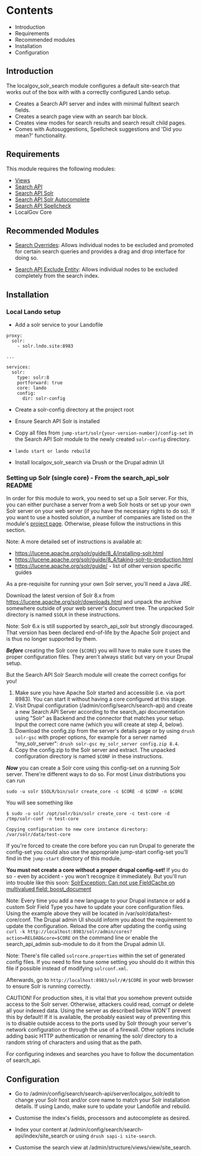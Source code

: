 # Contents

 * Introduction
 * Requirements
 * Recommended modules
 * Installation
 * Configuration

## Introduction

The localgov_solr_search module configures a default site-search that works out
of the box with with a correctly configured Lando setup.

 * Creates a Search API server and index with minimal fulltext search fields.
 * Creates a search page view with an search bar block.
 * Creates view modes for search results and search result child pages.
 * Comes with Autosuggestions, Spellcheck suggestions and 'Did you mean?' functionality.

## Requirements

This module requires the following modules:

 * [Views](https://www.drupal.org/project/views)
 * [Search API](https://www.drupal.org/project/search_api)
 * [Search API Solr](https://www.drupal.org/project/search_api_solr)
 * [Search API Solr Autocomplete](https://www.drupal.org/project/search_api_solr_autocomplete)
 * [Search API Spellcheck](https://www.drupal.org/project/search_api_spellcheck)
 * LocalGov Core

## Recommended Modules

 * [Search Overrides](https://www.drupal.org/project/search_overrides):
  Allows individual nodes to be excluded and promoted for certain search queries
  and provides a drag and drop interface for doing so.

 * [Search API Exclude Entity](https://www.drupal.org/project/search_api_exclude_entity):
  Allows individual nodes to be excluded completely from the search index.

## Installation

### Local Lando setup

  - Add a solr service to your Landofile

  ```
  proxy:
    solr:
      - solr.lndo.site:8983

  ...

  services:
    solr:
      type: solr:8
      portforward: true
      core: lando
      config:
        dir: solr-config
  ```
  - Create a solr-config directory at the project root

  - Ensure Search API Solr is installed

  - Copy all files from ```jump-start/solr{your-version-number}/config-set``` in
  the Search API Solr module to the newly created ```solr-config``` directory.

  - ```lando start or lando rebuild```

  - Install localgov_solr_search via Drush or the Drupal admin UI

### Setting up Solr (single core) - From the search_api_solr README

In order for this module to work, you need to set up a Solr server.
For this, you can either purchase a server from a web Solr hosts or set up your
own Solr server on your web server (if you have the necessary rights to do so).
If you want to use a hosted solution, a number of companies are listed on the
module's [project page](https://drupal.org/project/search_api_solr). Otherwise,
please follow the instructions in this section.

Note: A more detailed set of instructions is available at:
* https://lucene.apache.org/solr/guide/8_4/installing-solr.html
* https://lucene.apache.org/solr/guide/8_4/taking-solr-to-production.html
* https://lucene.apache.org/solr/guide/ - list of other version specific guides

As a pre-requisite for running your own Solr server, you'll need a Java JRE.

Download the latest version of Solr 8.x from
https://lucene.apache.org/solr/downloads.html and unpack the archive
somewhere outside of your web server's document tree. The unpacked Solr
directory is named `$SOLR` in these instructions.

Note: Solr 6.x is still supported by search_api_solr but strongly discouraged.
That version has been declared end-of-life by the Apache Solr project and is
thus no longer supported by them.

**_Before_** creating the Solr core (`$CORE`) you will have to make sure it uses
the proper configuration files. They aren't always static but vary on your
Drupal setup.

But the Search API Solr Search module will create the correct configs for you!

1. Make sure you have Apache Solr started and accessible (i.e. via port 8983).
   You can start it without having a core configured at this stage.
2. Visit Drupal configuration (/admin/config/search/search-api) and create a
   new Search API Server according to the search_api documentation using
   "Solr" as Backend and the connector that matches your setup.
   Input the correct core name (which you will create at step 4, below).
3. Download the config.zip from the server's details page or by using
   `drush solr-gsc` with proper options, for example for a server named
   "my_solr_server": `drush solr-gsc my_solr_server config.zip 8.4`.
4. Copy the config.zip to the Solr server and extract. The unpacked
   configuration directory is named `$CONF` in these instructions.

**_Now_** you can create a Solr core using this config-set on a running Solr
server. There're different ways to do so. For most Linux distributions you can
run
```
sudo -u solr $SOLR/bin/solr create_core -c $CORE -d $CONF -n $CORE
```

You will see something like
```
$ sudo -u solr /opt/solr/bin/solr create_core -c test-core -d /tmp/solr-conf -n test-core

Copying configuration to new core instance directory:
/var/solr/data/test-core
```

If you're forced to create the core before you can run Drupal to generate the
config-set you could also use the appropriate jump-start config-set you'll
find in the `jump-start` directory of this module.

**You must not create a core without a proper drupal config-set!**
If you do so - even by accident - you won't recognize it immediately. But you'll
run into trouble like this soon:
[SolrException: Can not use FieldCache on multivalued field: boost_document](https://www.drupal.org/project/search_api_solr/issues/3056971)

Note: Every time you add a new language to your Drupal instance or add a custom
Solr Field Type you have to update your core configuration files. Using the
example above they will be located in /var/solr/data/test-core/conf. The Drupal
admin UI should inform you about the requirement to update the  configuration.
Reload the core after updating the config using
`curl -k http://localhost:8983/solr/admin/cores?action=RELOAD&core=$CORE` on
the command line or enable the search_api_admin sub-module to do it from the
Drupal admin UI.

Note: There's file called `solrcore.properties` within the set of generated
config files. If you need to fine tune some setting you should do it within this
file if possible instead of modifying `solrconf.xml`.

Afterwards, go to `http://localhost:8983/solr/#/$CORE` in your web browser to
ensure Solr is running correctly.

CAUTION! For production sites, it is vital that you somehow prevent outside
access to the Solr server. Otherwise, attackers could read, corrupt or delete
all your indexed data. Using the server as described below WON'T prevent this by
default! If it is available, the probably easiest way of preventing this is to
disable outside access to the ports used by Solr through your server's network
configuration or through the use of a firewall.
Other options include adding basic HTTP authentication or renaming the solr/
directory to a random string of characters and using that as the path.

For configuring indexes and searches you have to follow the documentation of
search_api.

## Configuration

  - Go to /admin/config/search/search-api/server/localgov_solr/edit to
  change your Solr host and/or core name to match your Solr installation
  details. If using Lando, make sure to update your Landofile and rebuild.

  - Customise the index's fields, processors and autocomplete as desired.

  - Index your content at /admin/config/search/search-api/index/site_search or
  using ```drush sapi-i site-search```.

  - Customise the search view at /admin/structure/views/view/site_search.




